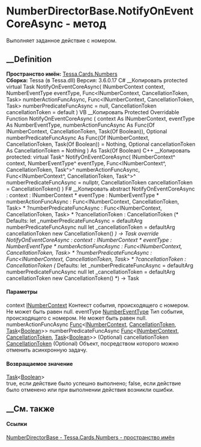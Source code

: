 # NumberDirectorBase.NotifyOnEventCoreAsync - метод
Выполняет заданное действие с номером.
##  __Definition
 **Пространство имён:** [Tessa.Cards.Numbers](N_Tessa_Cards_Numbers.htm)  
 **Сборка:** Tessa (в Tessa.dll) Версия: 3.6.0.17
C# __Копировать
     protected virtual Task<bool> NotifyOnEventCoreAsync(
    	INumberContext context,
    	NumberEventType eventType,
    	Func<INumberContext, CancellationToken, Task<bool>> numberActionFuncAsync,
    	Func<INumberContext, CancellationToken, Task<bool>> numberPredicateFuncAsync = null,
    	CancellationToken cancellationToken = default
    )
VB __Копировать
     Protected Overridable Function NotifyOnEventCoreAsync ( 
    	context As INumberContext,
    	eventType As NumberEventType,
    	numberActionFuncAsync As Func(Of INumberContext, CancellationToken, Task(Of Boolean)),
    	Optional numberPredicateFuncAsync As Func(Of INumberContext, CancellationToken, Task(Of Boolean)) = Nothing,
    	Optional cancellationToken As CancellationToken = Nothing
    ) As Task(Of Boolean)
C++ __Копировать
     protected:
    virtual Task<bool>^ NotifyOnEventCoreAsync(
    	INumberContext^ context, 
    	NumberEventType^ eventType, 
    	Func<INumberContext^, CancellationToken, Task<bool>^>^ numberActionFuncAsync, 
    	Func<INumberContext^, CancellationToken, Task<bool>^>^ numberPredicateFuncAsync = nullptr, 
    	CancellationToken cancellationToken = CancellationToken()
    )
F# __Копировать
     abstract NotifyOnEventCoreAsync : 
            context : INumberContext * 
            eventType : NumberEventType * 
            numberActionFuncAsync : Func<INumberContext, CancellationToken, Task<bool>> * 
            ?numberPredicateFuncAsync : Func<INumberContext, CancellationToken, Task<bool>> * 
            ?cancellationToken : CancellationToken 
    (* Defaults:
            let _numberPredicateFuncAsync = defaultArg numberPredicateFuncAsync null
            let _cancellationToken = defaultArg cancellationToken new CancellationToken()
    *)
    -> Task<bool> 
    override NotifyOnEventCoreAsync : 
            context : INumberContext * 
            eventType : NumberEventType * 
            numberActionFuncAsync : Func<INumberContext, CancellationToken, Task<bool>> * 
            ?numberPredicateFuncAsync : Func<INumberContext, CancellationToken, Task<bool>> * 
            ?cancellationToken : CancellationToken 
    (* Defaults:
            let _numberPredicateFuncAsync = defaultArg numberPredicateFuncAsync null
            let _cancellationToken = defaultArg cancellationToken new CancellationToken()
    *)
    -> Task<bool> 
#### Параметры
context [INumberContext](T_Tessa_Cards_Numbers_INumberContext.htm)
     Контекст события, происходящего с номером. Не может быть равен null. 
eventType [NumberEventType](T_Tessa_Cards_Numbers_NumberEventType.htm)
     Тип события, происходящего с номером. Не может быть равен null. 
numberActionFuncAsync
[Func](https://learn.microsoft.com/dotnet/api/system.func-3)<[INumberContext](T_Tessa_Cards_Numbers_INumberContext.htm),
[CancellationToken](https://learn.microsoft.com/dotnet/api/system.threading.cancellationtoken),
[Task](https://learn.microsoft.com/dotnet/api/system.threading.tasks.task-1)<[Boolean](https://learn.microsoft.com/dotnet/api/system.boolean)>>
numberPredicateFuncAsync
[Func](https://learn.microsoft.com/dotnet/api/system.func-3)<[INumberContext](T_Tessa_Cards_Numbers_INumberContext.htm),
[CancellationToken](https://learn.microsoft.com/dotnet/api/system.threading.cancellationtoken),
[Task](https://learn.microsoft.com/dotnet/api/system.threading.tasks.task-1)<[Boolean](https://learn.microsoft.com/dotnet/api/system.boolean)>>
(Optional)
cancellationToken
[CancellationToken](https://learn.microsoft.com/dotnet/api/system.threading.cancellationtoken)
(Optional)
    Объект, посредством которого можно отменить асинхронную задачу.
#### Возвращаемое значение
[Task](https://learn.microsoft.com/dotnet/api/system.threading.tasks.task-1)<[Boolean](https://learn.microsoft.com/dotnet/api/system.boolean)>  
true, если действие было успешно выполнено; false, если действие было отменено
или при выполнении действия возникли ошибки.
## __См. также
#### Ссылки
[NumberDirectorBase - ](T_Tessa_Cards_Numbers_NumberDirectorBase.htm)
[Tessa.Cards.Numbers - пространство имён](N_Tessa_Cards_Numbers.htm)
